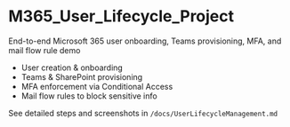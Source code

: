# M365_User_Lifecycle_Project
End-to-end Microsoft 365 user onboarding, Teams provisioning, MFA, and mail flow rule demo
- User creation & onboarding
- Teams & SharePoint provisioning
- MFA enforcement via Conditional Access
- Mail flow rules to block sensitive info

See detailed steps and screenshots in `/docs/UserLifecycleManagement.md`
